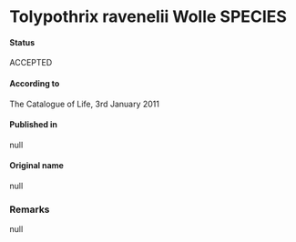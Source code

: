 Tolypothrix ravenelii Wolle SPECIES
=======

#### Status
ACCEPTED

#### According to
The Catalogue of Life, 3rd January 2011

#### Published in
null

#### Original name
null

### Remarks
null